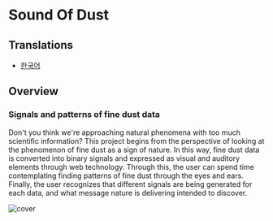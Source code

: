 # Sound Of Dust

## Translations

- [한국어](./README.ko.md)

## Overview

### Signals and patterns of fine dust data

Don't you think we're approaching natural phenomena with too much scientific information? This project begins from the perspective of looking at the phenomenon of fine dust as a sign of nature. In this way, fine dust data is converted into binary signals and expressed as visual and auditory elements through web technology. Through this, the user can spend time contemplating finding patterns of fine dust through the eyes and ears. Finally, the user recognizes that different signals are being generated for each data, and what message nature is delivering intended to discover.

![cover](https://ygpfckjmxgbewxkislyq.supabase.co/storage/v1/object/public/imgs/cover_1_21*9.webp)
